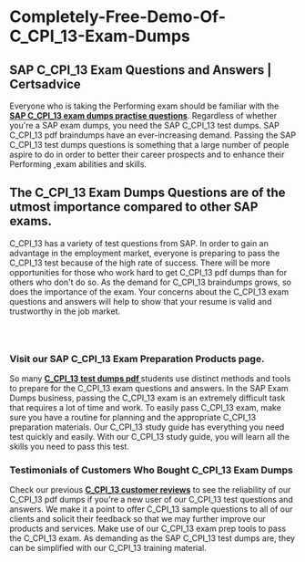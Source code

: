 # Completely-Free-Demo-Of-C_CPI_13-Exam-Dumps
<h2><strong>SAP C_CPI_13 Exam Questions and Answers | Certsadvice</strong></h2> <p>Everyone who is taking the Performing exam should be familiar with the <a href="http://www.certsadvice.com/sap/c_cpi_13-practice-questions"><strong>SAP C_CPI_13 exam dumps practise questions</strong></a>. Regardless of whether you&#39;re a SAP exam dumps, you need the SAP C_CPI_13 test dumps. SAP C_CPI_13 pdf braindumps have an ever-increasing demand. Passing the SAP C_CPI_13 test dumps questions is something that a large number of people aspire to do in order to better their career prospects and to enhance their Performing ,exam abilities and skills.</p> <h2><strong>The C_CPI_13 Exam Dumps Questions are of the utmost importance compared to other SAP exams.</strong></h2> <p>C_CPI_13 has a variety of test questions from SAP. In order to gain an advantage in the employment market, everyone is preparing to pass the C_CPI_13 test because of the high rate of success. There will be more opportunities for those who work hard to get C_CPI_13 pdf dumps than for others who don&#39;t do so. As the demand for C_CPI_13 braindumps grows, so does the importance of the exam. Your concerns about the C_CPI_13 exam questions and answers will help to show that your resume is valid and trustworthy in the job market.</p> <p><a href="http://www.certsadvice.com/sap/c_cpi_13-practice-questions" style="display: block; padding: 1em 0; text-align: center; "><img alt="" src="https://1.bp.blogspot.com/-RUOr8Wn-CRk/YUYAxC8kcHI/AAAAAAAAAnw/F7BbdI3tw8QDj5z8iX0vQAioQzKiUxduwCLcBGAsYHQ/s0/unnamed.jpg" /></a></p> <h3><strong>Visit our SAP C_CPI_13 Exam Preparation Products page.</strong></h3> <p>So many <a href="http://www.certsadvice.com/sap/c_cpi_13-practice-questions"><strong>C_CPI_13 test dumps pdf </strong></a>students use distinct methods and tools to prepare for the C_CPI_13 exam questions and answers. In the SAP Exam Dumps business, passing the C_CPI_13 exam is an extremely difficult task that requires a lot of time and work. To easily pass C_CPI_13 exam, make sure you have a routine for planning and the appropriate C_CPI_13 preparation materials. Our C_CPI_13 study guide has everything you need test quickly and easily. With our C_CPI_13 study guide, you will learn all the skills you need to pass this test.</p> <h3><strong>Testimonials of Customers Who Bought C_CPI_13 Exam Dumps</strong></h3> <p>Check our previous <a href="http://www.certsadvice.com/sap/c_cpi_13-practice-questions"><strong>C_CPI_13 customer reviews</strong></a> to see the reliability of our C_CPI_13 pdf dumps if you&#39;re a new user of our C_CPI_13 test questions and answers. We make it a point to offer C_CPI_13 sample questions to all of our clients and solicit their feedback so that we may further improve our products and services. Make use of our C_CPI_13 exam prep tools to pass the C_CPI_13 exam. As demanding as the SAP C_CPI_13 test dumps are, they can be simplified with our C_CPI_13 training material.</p>
